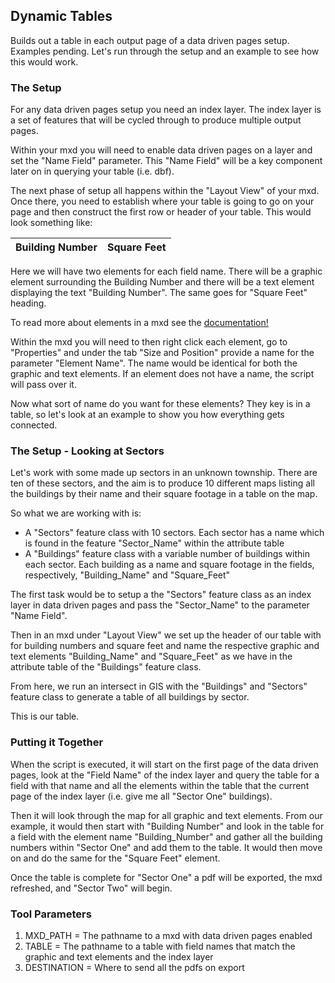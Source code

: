 ## Dynamic Tables

Builds out a table in each output page of a data driven pages setup. Examples pending. Let's run through the setup and an example to see how this would work.

### The Setup

For any data driven pages setup you need an index layer. The index layer is a set of features that will be cycled through to produce multiple output pages.

Within your mxd you will need to enable data driven pages on a layer and set the "Name Field" parameter. This "Name Field" will be a key component later on in querying your table (i.e. dbf).

The next phase of setup all happens within the "Layout View" of your mxd. Once there, you need to establish where your table is going to go on your page and then construct the first row or header of your table. This would look something like:

| Building Number   | Square Feet   |
| :---------------: | :-----------: |

Here we will have two elements for each field name. There will be a graphic element surrounding the Building Number and there will be a text element displaying the text "Building Number". The same goes for "Square Feet" heading.

To read more about elements in a mxd see the [documentation!](http://resources.arcgis.com/en/help/main/10.1/index.html#/ListLayoutElements/00s30000003w000000/)

Within the mxd you will need to then right click each element, go to "Properties" and under the tab "Size and Position" provide a name for the parameter "Element Name". The name would be identical for both the graphic and text elements. If an element does not have a name, the script will pass over it.

Now what sort of name do you want for these elements? They key is in a table, so let's look at an example to show you how everything gets connected.

### The Setup - Looking at Sectors

Let's work with some made up sectors in an unknown township. There are ten of these sectors, and the aim is to produce 10 different maps listing all the buildings by their name and their square footage in a table on the map.

 So what we are working with is:

- A "Sectors" feature class with 10 sectors. Each sector has a name which is found in the feature "Sector_Name" within the attribute table
- A "Buildings" feature class with a variable number of buildings within each sector. Each building as a name and square footage in the fields, respectively, "Building_Name" and "Square_Feet"

The first task would be to setup a the "Sectors" feature class as an index layer in data driven pages and pass the "Sector_Name" to the parameter "Name Field".

Then in an mxd under "Layout View" we set up the header of our table with for building numbers and square feet and name the respective graphic and text elements "Building_Name" and "Square_Feet" as we have in the attribute table of the "Buildings" feature class.

From here, we run an intersect in GIS with the "Buildings" and "Sectors" feature class to generate a table of all buildings by sector.

This is our table.

### Putting it Together

When the script is executed, it will start on the first page of the data driven pages, look at the "Field Name" of the index layer and query the table for a field with that name and all the elements within the table that the current page of the index layer (i.e. give me all "Sector One" buildings).

Then it will look through the map for all graphic and text elements. From our example, it would then start with "Building Number" and look in the table for a field with the element name "Building_Number" and gather all the building numbers within "Sector One" and add them to the table. It would then move on and do the same for the "Square Feet" element.

Once the table is complete for "Sector One" a pdf will be exported, the mxd refreshed, and "Sector Two" will begin.

### Tool Parameters

1. MXD_PATH = The pathname to a mxd with data driven pages enabled
2. TABLE = The pathname to a table with field names that match the graphic and text elements and the index layer
3. DESTINATION = Where to send all the pdfs on export


